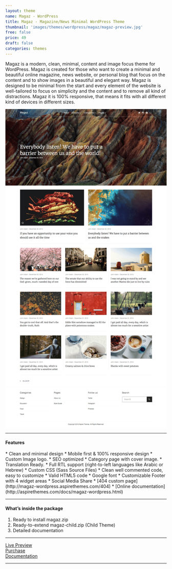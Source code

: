 ```yaml
---
layout: theme
name: Magaz - WordPress
title: Magaz - Magazine/News Minimal WordPress Theme
thumbnail: 'images/themes/wordpress/magaz/magaz-preview.jpg'
free: false
price: 49
draft: false
categories: themes
---
```


Magaz is a modern, clean, minimal, content and image focus theme for WordPress. Magaz is created for those who want to create a minimal and beautiful online magazine, news website, or personal blog that focus on the content and to show images in a beautiful and elegant way. Magaz is designed to be minimal from the start and every element of the website is well-tailored to focus on simplicity and the content and to remove all kind of distractions. Magaz it is 100% responsive, that means it fits with all different kind of devices in different sizes.

![aspire-wordpress-full-preview](/images/themes/wordpress/magaz/magaz-full-preview.png)

---

#### Features

<div class="feature-list" markdown='1'>
  * Clean and minimal design
  * Mobile first &amp; 100% responsive design
  * Custom Image logo.
  * SEO optimized
  * Category page with cover image.
  * Translation Ready.
  * Full RTL support (right-to-left languages like Arabic or Hebrew)
  * Custom CSS (Sass Source Files)
  * Clean well commented code, easy to customize
  * Valid HTML5 code
  * Google font
  * Customizable Footer with 4 widget areas
  * Social Media Share
  * [404 custom page](http://magaz-wordpress.aspirethemes.com/404)
  * [Online documentation](http://aspirethemes.com/docs/magaz-wordpress.html)
</div>

---

#### What’s inside the package

1. Ready to install magaz.zip
2. Ready-to-extend magaz-child.zip (Child Theme)
3. Detailed documentation

---

<div class="row">
  <div class="column medium-4 large-4">
    <a class="button button--large button--expand" href="http://magaz-wordpress.aspirethemes.com/" target="_blank">Live Preview</a>
  </div>
  <div class="column medium-4 large-4">
    <a class="button button--expand button--large button--success" href="https://creativemarket.com/aspirethemes/692237-Minimal-Magazine-WordPress-Theme" target="_blank">Purchase</a>
  </div>
  <div class="column medium-4 large-4">
    <a class="button button--large button--expand" href="http://aspirethemes.com/docs/magaz-wordpress.html" target="_blank">Documentation</a>
  </div>
</div>

---
